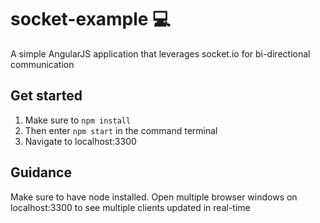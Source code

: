 # socket-example :computer:

A simple AngularJS application that leverages socket.io for bi-directional communication

## Get started

1. Make sure to `npm install`
2. Then enter `npm start` in the command terminal
3. Navigate to localhost:3300

## Guidance
Make sure to have node installed. Open multiple browser windows on localhost:3300 to see multiple clients updated in real-time
